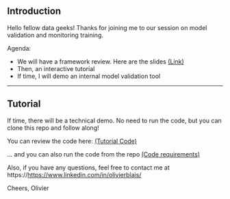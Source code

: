 ## Introduction
Hello fellow data geeks! Thanks for joining me to our session on model validation and monitoring training.

Agenda:
* We will have a framework review. Here are the slides [(Link)](https://github.com/moovai/model_validation_tutorial/blob/master/ODSC_East_2020_Validation_Monitoring_Training.pdf "(Link)")
* Then, an interactive tutorial
* If time, I will demo an internal model validation tool
 
***
 
## Tutorial
If time, there will be a technical demo. No need to run the code, but you can clone this repo and follow along!

You can review the code here:
[(Tutorial Code)](https://github.com/moovai/model_validation_tutorial/blob/master/ODSC%20East%202020%20-%20Validation%20Monitoring%20Demo.ipynb "(Tutorial Code)")

... and you can also run the code from the repo
[(Code requirements)](https://github.com/moovai/model_validation_tutorial/blob/master/requirements.txt "(Code requirements)")


Also, if you have any questions, feel free to contact me at https://https://www.linkedin.com/in/olivierblais/

 
  
Cheers,
Olivier
